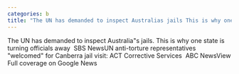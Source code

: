 ```yaml
---
categories: b
title: "The UN has demanded to inspect Australias jails This is why one state is turning officials away  SBS News"
---
```

The UN has demanded to inspect Australia"s jails. This is why one state is turning officials away&nbsp;&nbsp;SBS NewsUN anti-torture representatives "welcomed" for Canberra jail visit: ACT Corrective Services&nbsp;&nbsp;ABC NewsView Full coverage on Google News